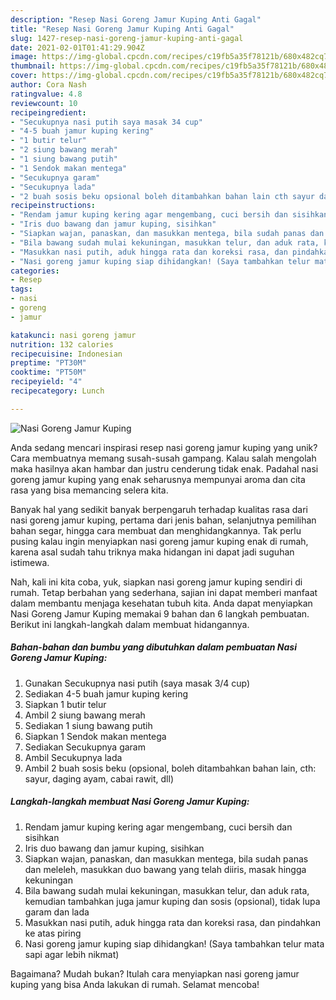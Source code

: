 ```yaml
---
description: "Resep Nasi Goreng Jamur Kuping Anti Gagal"
title: "Resep Nasi Goreng Jamur Kuping Anti Gagal"
slug: 1427-resep-nasi-goreng-jamur-kuping-anti-gagal
date: 2021-02-01T01:41:29.904Z
image: https://img-global.cpcdn.com/recipes/c19fb5a35f78121b/680x482cq70/nasi-goreng-jamur-kuping-foto-resep-utama.jpg
thumbnail: https://img-global.cpcdn.com/recipes/c19fb5a35f78121b/680x482cq70/nasi-goreng-jamur-kuping-foto-resep-utama.jpg
cover: https://img-global.cpcdn.com/recipes/c19fb5a35f78121b/680x482cq70/nasi-goreng-jamur-kuping-foto-resep-utama.jpg
author: Cora Nash
ratingvalue: 4.8
reviewcount: 10
recipeingredient:
- "Secukupnya nasi putih saya masak 34 cup"
- "4-5 buah jamur kuping kering"
- "1 butir telur"
- "2 siung bawang merah"
- "1 siung bawang putih"
- "1 Sendok makan mentega"
- "Secukupnya garam"
- "Secukupnya lada"
- "2 buah sosis beku opsional boleh ditambahkan bahan lain cth sayur daging ayam cabai rawit dll"
recipeinstructions:
- "Rendam jamur kuping kering agar mengembang, cuci bersih dan sisihkan"
- "Iris duo bawang dan jamur kuping, sisihkan"
- "Siapkan wajan, panaskan, dan masukkan mentega, bila sudah panas dan meleleh, masukkan duo bawang yang telah diiris, masak hingga kekuningan"
- "Bila bawang sudah mulai kekuningan, masukkan telur, dan aduk rata, kemudian tambahkan juga jamur kuping dan sosis (opsional), tidak lupa garam dan lada"
- "Masukkan nasi putih, aduk hingga rata dan koreksi rasa, dan pindahkan ke atas piring"
- "Nasi goreng jamur kuping siap dihidangkan! (Saya tambahkan telur mata sapi agar lebih nikmat)"
categories:
- Resep
tags:
- nasi
- goreng
- jamur

katakunci: nasi goreng jamur 
nutrition: 132 calories
recipecuisine: Indonesian
preptime: "PT30M"
cooktime: "PT50M"
recipeyield: "4"
recipecategory: Lunch

---
```



![Nasi Goreng Jamur Kuping](https://img-global.cpcdn.com/recipes/c19fb5a35f78121b/680x482cq70/nasi-goreng-jamur-kuping-foto-resep-utama.jpg)

Anda sedang mencari inspirasi resep nasi goreng jamur kuping yang unik? Cara membuatnya memang susah-susah gampang. Kalau salah mengolah maka hasilnya akan hambar dan justru cenderung tidak enak. Padahal nasi goreng jamur kuping yang enak seharusnya mempunyai aroma dan cita rasa yang bisa memancing selera kita.

Banyak hal yang sedikit banyak berpengaruh terhadap kualitas rasa dari nasi goreng jamur kuping, pertama dari jenis bahan, selanjutnya pemilihan bahan segar, hingga cara membuat dan menghidangkannya. Tak perlu pusing kalau ingin menyiapkan nasi goreng jamur kuping enak di rumah, karena asal sudah tahu triknya maka hidangan ini dapat jadi suguhan istimewa.




Nah, kali ini kita coba, yuk, siapkan nasi goreng jamur kuping sendiri di rumah. Tetap berbahan yang sederhana, sajian ini dapat memberi manfaat dalam membantu menjaga kesehatan tubuh kita. Anda dapat menyiapkan Nasi Goreng Jamur Kuping memakai 9 bahan dan 6 langkah pembuatan. Berikut ini langkah-langkah dalam membuat hidangannya.

<!--inarticleads1-->

##### Bahan-bahan dan bumbu yang dibutuhkan dalam pembuatan Nasi Goreng Jamur Kuping:

1. Gunakan Secukupnya nasi putih (saya masak 3/4 cup)
1. Sediakan 4-5 buah jamur kuping kering
1. Siapkan 1 butir telur
1. Ambil 2 siung bawang merah
1. Sediakan 1 siung bawang putih
1. Siapkan 1 Sendok makan mentega
1. Sediakan Secukupnya garam
1. Ambil Secukupnya lada
1. Ambil 2 buah sosis beku (opsional, boleh ditambahkan bahan lain, cth: sayur, daging ayam, cabai rawit, dll)




<!--inarticleads2-->

##### Langkah-langkah membuat Nasi Goreng Jamur Kuping:

1. Rendam jamur kuping kering agar mengembang, cuci bersih dan sisihkan
1. Iris duo bawang dan jamur kuping, sisihkan
1. Siapkan wajan, panaskan, dan masukkan mentega, bila sudah panas dan meleleh, masukkan duo bawang yang telah diiris, masak hingga kekuningan
1. Bila bawang sudah mulai kekuningan, masukkan telur, dan aduk rata, kemudian tambahkan juga jamur kuping dan sosis (opsional), tidak lupa garam dan lada
1. Masukkan nasi putih, aduk hingga rata dan koreksi rasa, dan pindahkan ke atas piring
1. Nasi goreng jamur kuping siap dihidangkan! (Saya tambahkan telur mata sapi agar lebih nikmat)




Bagaimana? Mudah bukan? Itulah cara menyiapkan nasi goreng jamur kuping yang bisa Anda lakukan di rumah. Selamat mencoba!
